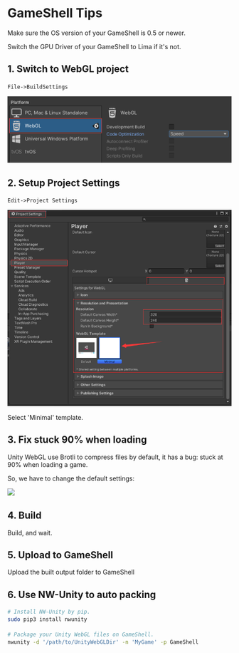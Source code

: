 # GameShell Tips

Make sure the OS version of your GameShell is 0.5 or newer.

Switch the GPU Driver of your GameShell to Lima if it's not.

## 1. Switch to WebGL project

`File->BuildSettings`

![](./images/1_switch_to_webgl.png)

## 2. Setup Project Settings

`Edit->Project Settings`

![](./images/2_setup_project_settings.png)

Select 'Minimal' template.

## 3. Fix stuck 90% when loading

Unity WebGL use Brotli to compress files by default, it has a bug: stuck at 90% when loading a game.

So, we have to change the default settings:

![](D:/GitRepos/Tools/GameShell-Unity3D-WebGL/docs/images/3_fix_loading_bug.png)

## 4. Build

Build, and wait.

## 5. Upload to GameShell

Upload the built output folder to GameShell

## 6. Use NW-Unity to auto packing

```bash
# Install NW-Unity by pip.
sudo pip3 install nwunity

# Package your Unity WebGL files on GameShell.
nwunity -d '/path/to/UnityWebGLDir' -n 'MyGame' -p GameShell
```

